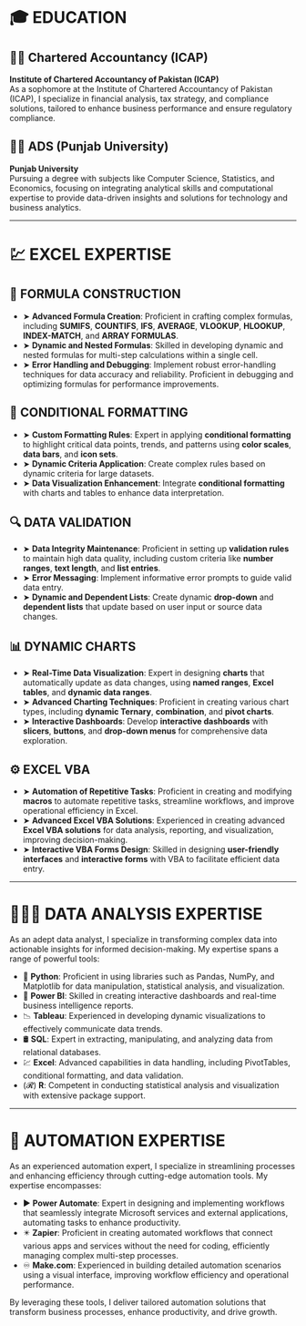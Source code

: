 # 🎓 **EDUCATION**  

## 👨‍🎓 **Chartered Accountancy (ICAP)**  
**Institute of Chartered Accountancy of Pakistan (ICAP)**  
As a sophomore at the Institute of Chartered Accountancy of Pakistan (ICAP), I specialize in financial analysis, tax strategy, and compliance solutions, tailored to enhance business performance and ensure regulatory compliance.

## 👨‍🎓 **ADS (Punjab University)**  
**Punjab University**  
Pursuing a degree with subjects like Computer Science, Statistics, and Economics, focusing on integrating analytical skills and computational expertise to provide data-driven insights and solutions for technology and business analytics.

---

# 💹 **EXCEL EXPERTISE**

## 🧪 **FORMULA CONSTRUCTION**  
- ➤ **Advanced Formula Creation**: Proficient in crafting complex formulas, including **SUMIFS**, **COUNTIFS**, **IFS**, **AVERAGE**, **VLOOKUP**, **HLOOKUP**, **INDEX-MATCH**, and **ARRAY FORMULAS**.  
- ➤ **Dynamic and Nested Formulas**: Skilled in developing dynamic and nested formulas for multi-step calculations within a single cell.  
- ➤ **Error Handling and Debugging**: Implement robust error-handling techniques for data accuracy and reliability. Proficient in debugging and optimizing formulas for performance improvements.

## 🔮 **CONDITIONAL FORMATTING**  
- ➤ **Custom Formatting Rules**: Expert in applying **conditional formatting** to highlight critical data points, trends, and patterns using **color scales**, **data bars**, and **icon sets**.  
- ➤ **Dynamic Criteria Application**: Create complex rules based on dynamic criteria for large datasets.  
- ➤ **Data Visualization Enhancement**: Integrate **conditional formatting** with charts and tables to enhance data interpretation.

## 🔍 **DATA VALIDATION**  
- ➤ **Data Integrity Maintenance**: Proficient in setting up **validation rules** to maintain high data quality, including custom criteria like **number ranges**, **text length**, and **list entries**.  
- ➤ **Error Messaging**: Implement informative error prompts to guide valid data entry.  
- ➤ **Dynamic and Dependent Lists**: Create dynamic **drop-down** and **dependent lists** that update based on user input or source data changes.

## 📊 **DYNAMIC CHARTS**  
- ➤ **Real-Time Data Visualization**: Expert in designing **charts** that automatically update as data changes, using **named ranges**, **Excel tables**, and **dynamic data ranges**.  
- ➤ **Advanced Charting Techniques**: Proficient in creating various chart types, including **dynamic Ternary**, **combination**, and **pivot charts**.  
- ➤ **Interactive Dashboards**: Develop **interactive dashboards** with **slicers**, **buttons**, and **drop-down menus** for comprehensive data exploration.

## ⚙️ **EXCEL VBA**  
- ➤ **Automation of Repetitive Tasks**: Proficient in creating and modifying **macros** to automate repetitive tasks, streamline workflows, and improve operational efficiency in Excel.  
- ➤ **Advanced Excel VBA Solutions**: Experienced in creating advanced **Excel VBA solutions** for data analysis, reporting, and visualization, improving decision-making.  
- ➤ **Interactive VBA Forms Design**: Skilled in designing **user-friendly interfaces** and **interactive forms** with VBA to facilitate efficient data entry.

---

# 👨🏻‍💻 **DATA ANALYSIS EXPERTISE**  

As an adept data analyst, I specialize in transforming complex data into actionable insights for informed decision-making. My expertise spans a range of powerful tools:

- 🐍 **Python**: Proficient in using libraries such as Pandas, NumPy, and Matplotlib for data manipulation, statistical analysis, and visualization.
- 🎨 **Power BI**: Skilled in creating interactive dashboards and real-time business intelligence reports.
- 📉 **Tableau**: Experienced in developing dynamic visualizations to effectively communicate data trends.
- 🛢️ **SQL**: Expert in extracting, manipulating, and analyzing data from relational databases.
- 💹 **Excel**: Advanced capabilities in data handling, including PivotTables, conditional formatting, and data validation.
- (𝓡) **R**: Competent in conducting statistical analysis and visualization with extensive package support.

---

# 🦾 **AUTOMATION EXPERTISE**  

As an experienced automation expert, I specialize in streamlining processes and enhancing efficiency through cutting-edge automation tools. My expertise encompasses:

- ▶️ **Power Automate**: Expert in designing and implementing workflows that seamlessly integrate Microsoft services and external applications, automating tasks to enhance productivity.
- ✴️ **Zapier**: Proficient in creating automated workflows that connect various apps and services without the need for coding, efficiently managing complex multi-step processes.
- ♾️ **Make.com**: Experienced in building detailed automation scenarios using a visual interface, improving workflow efficiency and operational performance.

By leveraging these tools, I deliver tailored automation solutions that transform business processes, enhance productivity, and drive growth.
